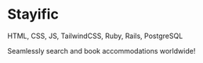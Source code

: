 # Stayific

HTML, CSS, JS, TailwindCSS, Ruby, Rails, PostgreSQL

Seamlessly search and book accommodations worldwide!
